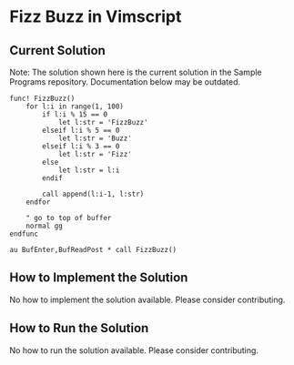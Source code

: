 # Fizz Buzz in Vimscript

## Current Solution

Note: The solution shown here is the current solution in the Sample Programs repository. Documentation below may be outdated.

```Vimscript
func! FizzBuzz()
    for l:i in range(1, 100)
        if l:i % 15 == 0
            let l:str = 'FizzBuzz'
        elseif l:i % 5 == 0
            let l:str = 'Buzz'
        elseif l:i % 3 == 0
            let l:str = 'Fizz'
        else
            let l:str = l:i
        endif

        call append(l:i-1, l:str)
    endfor

    " go to top of buffer
    normal gg
endfunc

au BufEnter,BufReadPost * call FizzBuzz()

```

## How to Implement the Solution

No how to implement the solution available. Please consider contributing.

## How to Run the Solution

No how to run the solution available. Please consider contributing.